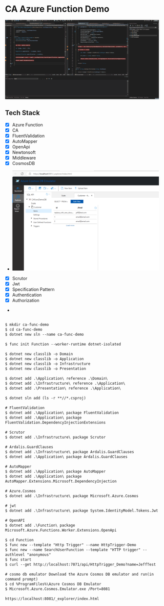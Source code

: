 # CA Azure Function Demo


![Alt text](./doc/ca-azure-func-demo.gif)


## Tech Stack
- [x] Azure Function
- [x] CA
- [x] FluentValidation
- [x] AutoMapper
- [x] OpenApi
- [x] Newtonsoft
- [x] Middleware
- [x] CosmosDB
- ![Alt text](./doc/cosmosdb-demo.png)
- [x] Scrutor
- [x] Jwt
- [x] Specification Pattern
- [x] Authentication
- [x] Authorization
- 
```dotnetcli

$ mkdir ca-func-demo
$ cd ca-func-demo
$ dotnet new sln --name ca-func-demo

$ func init Function --worker-runtime dotnet-isolated

$ dotnet new classlib -o Domain
$ dotnet new classlib -o Application
$ dotnet new classlib -o Infrastructure
$ dotnet new classlib -o Presentation

$ dotnet add .\Application\ reference .\Domain\
$ dotnet add .\Infrastructure\ reference .\Application\
$ dotnet add .\Presentation\ reference .\Application\

$ dotnet sln add (ls -r **//*.csproj)

# FluentValidation
$ dotnet add .\Application\ package FluentValidation 
$ dotnet add .\Application\ package FluentValidation.DependencyInjectionExtensions 

# Scrutor 
$ dotnet add .\Infrastructure\ package Scrutor 

# Ardalis.GuardClauses
$ dotnet add .\Infrastructure\ package Ardalis.GuardClauses
$ dotnet add .\Application\ package Ardalis.GuardClauses

# AutoMapper
$ dotnet add .\Application\ package AutoMapper
$ dotnet add .\Application\ package AutoMapper.Extensions.Microsoft.DependencyInjection

# Azure.Cosmos
$ dotnet add .\Infrastructure\ package Microsoft.Azure.Cosmos

# jwt
$ dotnet add .\Infrastructure\ package System.IdentityModel.Tokens.Jwt

# OpenAPI
$ dotnet add .\Function\ package Microsoft.Azure.Functions.Worker.Extensions.OpenApi

$ cd Function
$ func new --template "Http Trigger" --name HttpTrigger-Demo
$ func new --name SearchUserFunction --template "HTTP trigger" --authlevel "anonymous"
$ func start
$ curl --get http://localhost:7071/api/HttpTrigger_Demo?name=JeffTest

# cosmo db emulator Download the Azure Cosmos DB emulator and run(in command prompt)
$ cd %ProgramFiles%\Azure Cosmos DB Emulator
$ Microsoft.Azure.Cosmos.Emulator.exe /Port=8081

https://localhost:8081/_explorer/index.html


```